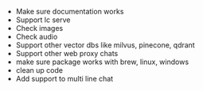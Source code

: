 - Make sure documentation works
- Support lc serve
- Check images
- Check audio
- Support other vector dbs like milvus, pinecone, qdrant
- Support other web proxy chats
- make sure package works with brew, linux, windows
- clean up code
- Add support to multi line chat